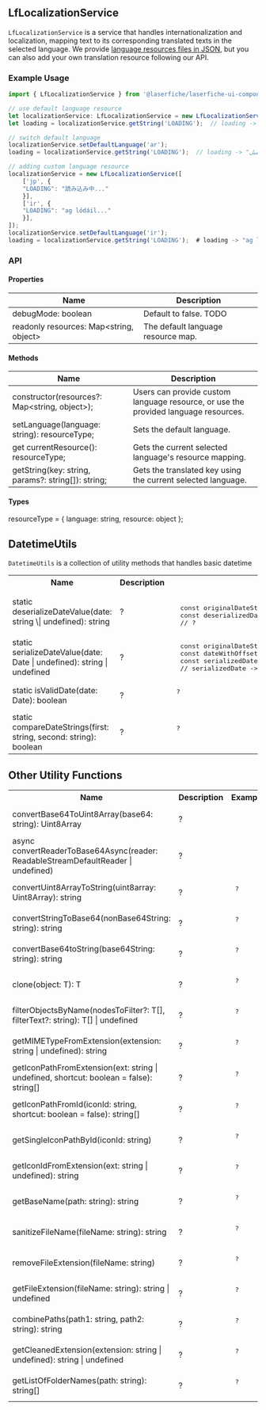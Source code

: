 ## LfLocalizationService

`LfLocalizationService` is a service that handles internationalization and localization, mapping text to its corresponding translated texts in the selected language. We provide [language resources files in JSON](https://github.com/Laserfiche/laserfiche-ui-components-core/tree/main/src/i18n), but you can also add your own translation resource following our API.

### Example Usage
```ts
import { LfLocalizationService } from '@laserfiche/laserfiche-ui-components-core';

// use default language resource
let localizationService: LfLocalizationService = new LfLocalizationService();
let loading = localizationService.getString('LOADING');  // loading -> "loading..."

// switch default language
localizationService.setDefaultLanguage('ar');
loading = localizationService.getString('LOADING');  // loading -> "جارٍ التحميل..."

// adding custom language resource
localizationService = new LfLocalizationService([
    ['jp', {
    "LOADING": "読み込み中..."
    }],
    ['ir', {
    "LOADING": "ag lódáil..."
    }],
]);
localizationService.setDefaultLanguage('ir');
loading = localizationService.getString('LOADING');  # loading -> "ag lódáil..."
```

### API

#### Properties

|Name | Description|
|--|--|
|debugMode: boolean| Default to false. TODO|
|readonly resources: Map<string, object>| The default language resource map. |
    
#### Methods

|Name | Description|
|--|--|
|constructor(resources?: Map<string, object>);       | Users can provide custom language resource, or use the provided language resources. |
|setLanguage(language: string): resourceType;        | Sets the default language. |
|get currentResource(): resourceType;                | Gets the current selected language's resource mapping. |
|getString(key: string, params?: string[]): string;  | Gets the translated key using the current selected language. |

#### Types

resourceType  = { language: string, resource: object };

## DatetimeUtils
`DatetimeUtils` is a collection of utility methods that handles basic datetime 

<table>
<tr>
<th>
Name
</th>
<th>
Description
</th>
<th>
Example
</th>
</tr>
<tr>
  <td> static deserializeDateValue(date: string \| undefined): string </td>
  <td> ?    </td>
  <td> <pre> 
  const originalDateString: string = '2021-03-25';
  const deserializedDate: string = DatetimeUtils.deserializeDateValue(originalDateString);
  // ? </pre></td>
</tr>
<tr>
  <td> static serializeDateValue(date: Date | undefined): string | undefined  </td>
  <td> ?  </td>
  <td> <pre>
  const originalDateString: string = '2021-03-25T00:00:00-07:00';
  const dateWithOffset: Date = new Date(originalDateString);
  const serializedDate: string | undefined = DatetimeUtils.serializeDateValue(dateWithOffset);
  // serializedDate -> '2021-03-25T00:00:00' </pre> </td>
  </tr>
 <tr>
  <td>static isValidDate(date: Date): boolean  </td>
  <td> ?  </td>
  <td> <pre> ?
   </pre> </td>
  </tr>
 <tr>
  <td>static compareDateStrings(first: string, second: string): boolean  </td>
  <td> ?  </td>
  <td> <pre> ?
   </pre> </td>
  </tr>
  </table>
  
## Other Utility Functions
<table>
<tr>
<th>
Name
</th>
<th>
Description
</th>
<th>
Example
</th>
</tr>
<tr>
  <td> convertBase64ToUint8Array(base64: string): Uint8Array </td>
  <td> ?    </td>
  <td> <pre> 
   </pre></td>
</tr>
<tr>
  <td> async convertReaderToBase64Async(reader: ReadableStreamDefaultReader<Uint8Array> | undefined)  </td>
  <td> ?  </td>
  <td> <pre>
   </pre> </td>
  </tr>
 <tr>
  <td> convertUint8ArrayToString(uint8array: Uint8Array): string  </td>
  <td> ?  </td>
  <td> <pre> ?
   </pre> </td>
  </tr>
 <tr>
  <td> convertStringToBase64(nonBase64String: string): string  </td>
  <td> ?  </td>
  <td> <pre> ?
   </pre> </td>
  </tr>
   <tr>
  <td> convertBase64toString(base64String: string): string  </td>
  <td> ?  </td>
  <td> <pre> ?
   </pre> </td>
  </tr>
     <tr>
  <td> clone<T>(object: T): T  </td>
  <td> ?  </td>
  <td> <pre> ?
   </pre> </td>
  </tr>
  <tr>
  <td> filterObjectsByName<T extends ObjectWithName>(nodesToFilter?: T[], filterText?: string): T[] | undefined  </td>
  <td> ?  </td>
  <td> <pre> ?
   </pre> </td>
  </tr>
  
   <tr>
  <td> getMIMETypeFromExtension(extension: string | undefined): string </td>
  <td> ?  </td>
  <td> <pre> ?
   </pre> </td>
  </tr>
  
 <tr>
  <td> getIconPathFromExtension(ext: string | undefined, shortcut: boolean = false): string[] </td>
  <td> ?  </td>
  <td> <pre> ?
   </pre> </td>
  </tr>
  
  <tr>
  <td>  getIconPathFromId(iconId: string, shortcut: boolean = false): string[]  </td>
  <td> ?  </td>
  <td> <pre> ?
   </pre> </td>
  </tr>
  
 <tr>
  <td>  getSingleIconPathById(iconId: string)  </td>
  <td> ?  </td>
  <td> <pre> ?
   </pre> </td>
  </tr>
  
 <tr>
  <td>  getIconIdFromExtension(ext: string | undefined): string   </td>
  <td> ?  </td>
  <td> <pre> ?
   </pre> </td>
  </tr>
  
<tr>
  <td>  getBaseName(path: string): string   </td>
  <td> ?  </td>
  <td> <pre> ?
   </pre> </td>
  </tr>
  
<tr>
  <td>  sanitizeFileName(fileName: string): string   </td>
  <td> ?  </td>
  <td> <pre> ?
   </pre> </td>
  </tr>
  
  
<tr>
  <td>  removeFileExtension(fileName: string)   </td>
  <td> ?  </td>
  <td> <pre> ?
   </pre> </td>
  </tr>
  
  
<tr>
  <td>  getFileExtension(fileName: string): string | undefined  </td>
  <td> ?  </td>
  <td> <pre> ?
   </pre> </td>
  </tr>
  
  
<tr>
  <td>   combinePaths(path1: string, path2: string): string  </td>
  <td> ?  </td>
  <td> <pre> ?
   </pre> </td>
  </tr>
  
 <tr>
  <td>  getCleanedExtension(extension: string | undefined): string | undefined </td>
  <td> ?  </td>
  <td> <pre> ?
   </pre> </td>
  </tr>
  
<tr>
  <td>  getListOfFolderNames(path: string): string[]   </td>
  <td> ?  </td>
  <td> <pre> ?
   </pre> </td>
  </tr>
  
 </table>
